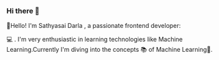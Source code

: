 ### Hi there 👋

👋Hello! I'm Sathyasai Darla , a passionate frontend developer:

💻 . I'm very enthusiastic in learning technologies like Machine Learning.Currently I'm diving into the concepts 📚 of Machine Learning🧠.

